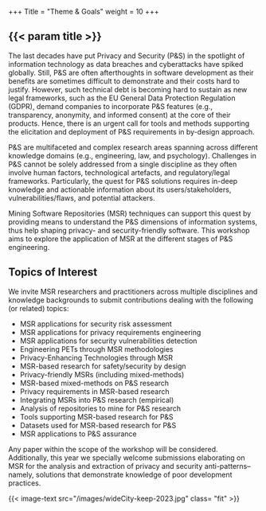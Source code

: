 +++
Title = "Theme & Goals"
weight = 10
+++

## {{< param title >}}

The last decades have put Privacy and Security (P&S) in the spotlight of information technology as data breaches and cyberattacks have spiked globally. Still, P&S are often afterthoughts in software development as their benefits are sometimes difficult to demonstrate and their costs hard to justify. However, such technical debt is becoming hard to sustain as new legal frameworks, such as the EU General Data Protection Regulation (GDPR), demand companies to incorporate P&S features (e.g., transparency, anonymity, and informed consent) at the core of their products. Hence, there is an urgent call for tools and methods supporting the elicitation and deployment of P&S requirements in by-design approach.

P&S are multifaceted and complex research areas spanning across different knowledge domains (e.g., engineering, law, and psychology). Challenges in P&S cannot be solely addressed from a single discipline as they often involve human factors, technological artefacts, and regulatory/legal frameworks. Particularly, the quest for P&S solutions requires in-deep knowledge and actionable information about its users/stakeholders, vulnerabilities/flaws, and potential attackers.

Mining Software Repositories (MSR) techniques can support this quest by providing means to understand the P&S dimensions of information systems, thus help shaping privacy- and security-friendly software. This workshop aims to explore the application of MSR at the different stages of P&S engineering.

## Topics of Interest

We invite MSR researchers and practitioners across multiple disciplines and knowledge backgrounds to submit contributions dealing with the following (or related) topics:

- MSR applications for security risk assessment
- MSR applications for privacy requirements engineering
- MSR applications for security vulnerabilities detection
- Engineering PETs through MSR methodologies
- Privacy-Enhancing Technologies through MSR
- MSR-based research for safety/security by design
- Privacy-friendly MSRs (including mixed-methods)
- MSR-based mixed-methods on P&S research
- Privacy requirements in MSR-based research
- Integrating MSRs into P&S research (empirical)
- Analysis of repositories to mine for P&S research
- Tools supporting MSR-based research for P&S
- Datasets used for MSR-based research for P&S
- MSR applications to P&S assurance

Any paper within the scope of the workshop will be considered. Additionally, this year we specially welcome submissions elaborating on MSR for the analysis and extraction of privacy and security anti-patterns–namely, solutions that demonstrate knowledge of poor development practices.

{{< image-text src="/images/wideCity-keep-2023.jpg" class= "fit" >}} 